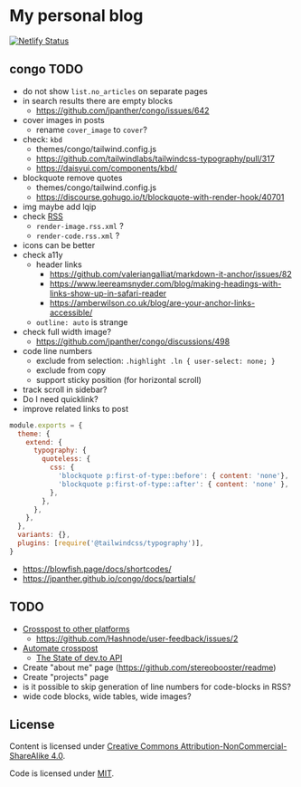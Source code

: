 # My personal blog

[![Netlify Status](https://api.netlify.com/api/v1/badges/1e0eb121-52b3-4f50-8a2a-6c75e96ff3ae/deploy-status)](https://app.netlify.com/sites/stereobooster/deploys)

## congo TODO

- do not show `list.no_articles` on separate pages
- in search results there are empty blocks
  - https://github.com/jpanther/congo/issues/642
- cover images in posts
  - rename `cover_image` to `cover`?
- check: `kbd`
  - themes/congo/tailwind.config.js
  - https://github.com/tailwindlabs/tailwindcss-typography/pull/317
  - https://daisyui.com/components/kbd/
- blockquote remove quotes
  - themes/congo/tailwind.config.js
  - https://discourse.gohugo.io/t/blockquote-with-render-hook/40701
- img maybe add lqip
- check [RSS](http://localhost:1313/index.xml)
  - `render-image.rss.xml` ?
  - `render-code.rss.xml` ?
- icons can be better
- check a11y
  - header links
    - https://github.com/valeriangalliat/markdown-it-anchor/issues/82
    - https://www.leereamsnyder.com/blog/making-headings-with-links-show-up-in-safari-reader
    - https://amberwilson.co.uk/blog/are-your-anchor-links-accessible/
  - `outline: auto` is strange
- check full width image?
  - https://github.com/jpanther/congo/discussions/498
- code line numbers
  - exclude from selection: `.highlight .ln { user-select: none; }`
  - exclude from copy
  - support sticky position (for horizontal scroll)
- track scroll in sidebar?
- Do I need quicklink?
- improve related links to post

```js
module.exports = {
  theme: {
    extend: {
      typography: {
        quoteless: {
          css: {
            'blockquote p:first-of-type::before': { content: 'none'},
            'blockquote p:first-of-type::after': { content: 'none' },
          },
        },
      },
    },
  },
  variants: {},
  plugins: [require('@tailwindcss/typography')],
}
```

- https://blowfish.page/docs/shortcodes/
- https://jpanther.github.io/congo/docs/partials/

## TODO

- [Crosspost to other platforms](https://dev.to/maxkatz/where-to-publish-content-53ao)
  - https://github.com/Hashnode/user-feedback/issues/2
- [Automate crosspost](https://dev.to/maxime1992/manage-your-dev-to-blog-posts-from-a-git-repo-and-use-continuous-deployment-to-auto-publish-update-them-143j)
  - [The State of dev.to API](https://dev.to/alfredosalzillo/the-state-of-devto-v0-api-1o2)
- Create "about me" page (https://github.com/stereobooster/readme)
- Create "projects" page
- is it possible to skip generation of line numbers for code-blocks in RSS?
- wide code blocks, wide tables, wide images?

## License

Content is licensed under [Creative Commons Attribution-NonCommercial-ShareAlike 4.0](http://creativecommons.org/licenses/by-nc-sa/4.0/).

Code is licensed under [MIT](https://opensource.org/licenses/MIT).

